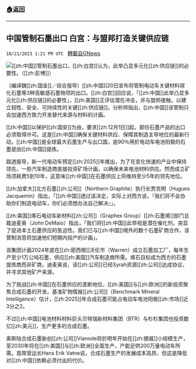 ###  [:house:返回](README.md)
---


## 中国管制石墨出口 白宫：与盟邦打造关键供应链
`10/21/2023 1:21 PM UTC ` [轉載自GNews](https://gnews.org/articles/1863331)

![](https://img.ltn.com.tw/Upload/business/page/800/2023/10/21/4465896_1.jpg "")[[zh:中国]]管制石墨出口，[[zh:白宫]]认为，此举凸显多元化[[zh:供应链]]的必要性。（[[zh:彭博]]）

〔编译魏[[zh:国金]]／综合报导〕[[zh:中国]]20日宣布将管制电动车关键材料球化石墨等3种高敏感石墨物项的出口。[[zh:白宫]]回应说，「[[zh:中国]]此举凸显多元化[[zh:供应链]]的必要性」，[[zh:美国]]正评估潜在冲击，并与盟邦接触，以建立韧性、安全、可持续性的关键[[zh:供应链]]。分析师指出，[[zh:中国]]该管制只会加速西方致力开发替代来源与材料的计画。

[[zh:中国]]以保护[[zh:国安]]为由，要求[[zh:12月1日]]起，部份石墨产品的出口必须取得许可。这是[[zh:中国]]确保关键材料供应、保障其制造主导地位的最新行动。[[zh:中国]]是全球最大石墨生产与出口国，逾90％用於电动车电池阳极的石墨是由[[zh:中国]]提炼。

路透报导，新一代电动车预定[[zh:2025]]年推出，为了在变化快速的产业中保持领先，一些汽车制造商直接投资矿场计画，以确保未来电池材料供应。然而成立矿场须耗费5到10年，这意味[[zh:中国]]在石墨供应上将维持至少5年的领先地位。

[[zh:加拿大]]北方石墨[[zh:公司]]（Northern Graphite）执行长贾克明（Hugues Jacquemin）指出，「[[zh:中国]]透过该决定，实际上对西方说，『我们将不会协助你们制造电动车，你们必须想办法自己解决』」。

[[zh:美国]]烯石电动车新材料[[zh:公司]]（Graphex Group）[[zh:石墨烯]]部门总裁迪麦奥（John DeMaio）指出，「我们将[[zh:中国]]此举视是潜在催化剂，突显了促进本土石墨供应的急迫性。我们已与[[zh:中国]]境外的数个石墨矿商合作，该管制消息将加速他们短期内投产的计画」。

该集团计画2024年底在[[zh:密西根]]沃伦市（Warren）成立石墨加工厂，每年生产至少1万公吨石墨，供应[[zh:美国]]汽车制造商所需。烯石目标成为西方的石墨提炼商而非矿商，迪麦奥说，该[[zh:公司]]已经Syrah资源[[zh:公司]]达成协议，并寻求其他矿产来源。

为了挑战[[zh:中国]]在石墨供应的垄断地位，[[zh:美国]]与[[zh:欧洲]]的新投资聚焦合成石墨的开发。基准矿物情报[[zh:公司]]（Benchmark Mineral Intelligence）估计，[[zh:2025]]年合成石墨可能占电动车电池阳极[[zh:市场]]近3分之2。

不过[[zh:中国]]电池材料材料巨头贝特瑞新材料集团（BTR）与杉杉集团也投资数亿[[zh:美元]]，生产更多的合成石墨。

奥斯陆合成石墨新创[[zh:公司]]Vianode将於明年开始在[[zh:挪威]]小规模生产，至2030年将在[[zh:美国]]与[[zh:欧洲]]全面生产，产能足供200万量电动车所需。首席营运长Hans Erik Vatne说，合成石墨生产的发展成本高昂，但这是降低对[[zh:中国]]依赖必须付出的代价。
